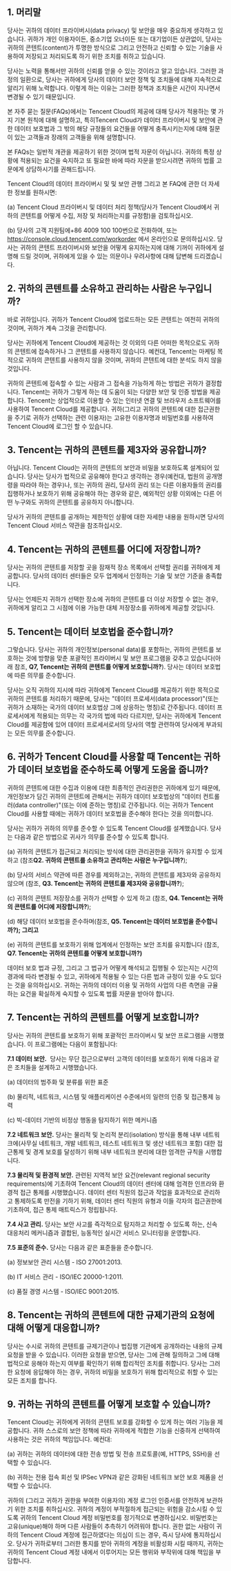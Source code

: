 ## 1. 머리말

당사는 귀하의 데이터 프라이버시(data privacy) 및 보안을 매우 중요하게 생각하고 있습니다. 귀하가 개인 이용자이든, 중소기업 오너이든 또는 대기업이든 상관없이, 당사는 귀하의 콘텐트(content)가 투명한 방식으로 그리고 안전하고 신뢰할 수 있는 기술을 사용하여 저장되고 처리되도록 하기 위한 조치를 취하고 있습니다.

당사는 노력을 통해서만 귀하의 신뢰를 얻을 수 있는 것이라고 알고 있습니다. 그러한 과정의 일환으로, 당사는 귀하에게 당사의 데이터 보안 정책 및 조치들에 대해 지속적으로 알리기 위해 노력합니다. 이렇게 하는 이유는 그러한 정책과 조치들은 시간이 지나면서 변경될 수 있기 때문입니다.

본 자주 묻는 질문(FAQs)에서는 Tencent Cloud의 제공에 대해 당사가 적용하는 몇 가지 기본 원칙에 대해 설명하고, 특히Tencent Cloud가 데이터 프라이버시 및 보안에 관한 데이터 보호법과 그 밖의 해당 규정들의 요건들을 어떻게 충족시키는지에 대해 질문이 있는 고객들과 장래의 고객들을 위해 설명합니다.

본 FAQs는 일반적 개관을 제공하기 위한 것이며 법적 자문이 아닙니다. 귀하의 특정 상황에 적용되는 요건을 숙지하고 또 필요한 바에 따라 자문을 받으시려면 귀하의 법률 고문에게 상담하시기를 권해드립니다.

Tencent Cloud의 데이터 프라이버시 및 및 보안 관행 그리고 본 FAQ에 관한 더 자세한 정보를 원하시면:

(a) Tencent Cloud 프라이버시 및 데이터 처리 정책(당사가 Tencent Cloud에서 귀하의 콘텐트를 어떻게 수집, 저장 및 처리하는지를 규정함)을 검토하십시오.

(b) 당사의 고객 지원팀에+86 4009 100 100번으로 전화하여, 또는 https://console.cloud.tencent.com/workorder 에서 온라인으로 문의하십시오. 당사는 귀하의 콘텐트 프라이버시와 보안을 어떻게 유지하는지에 대해 기꺼이 귀하에게 설명해 드릴 것이며, 귀하에게 있을 수 있는 의문이나 우려사항에 대해 답변해 드리겠습니다.

## 2. 귀하의 콘텐트를 소유하고 관리하는 사람은 누구입니까?

바로 귀하입니다. 귀하가 Tencent Cloud에 업로드하는 모든 콘텐트는 여전히 귀하의 것이며, 귀하가 계속 그것을 관리합니다.

당사는 귀하에게 Tencent Cloud에 제공하는 것 이외의 다른 어떠한 목적으로도 귀하의 콘텐트에 접속하거나 그 콘텐트를 사용하지 않습니다. 예컨대, Tencent는 마케팅 목적으로 귀하의 콘텐트를 사용하지 않을 것이며, 귀하의 콘텐트에 대한 분석도 하지 않을 것입니다.

귀하의 콘텐트에 접속할 수 있는 사람과 그 접속을 가능하게 하는 방법은 귀하가 결정합니다. Tencent는 귀하가 그렇게 하는 데 도움이 되는 다양한 보안 및 인증 방법을 제공합니다. Tencent는 상업적으로 이용할 수 있는 인터넷 연결 및 브라우저 소프트웨어를 사용하여 Tencent Cloud를 제공합니다. 귀하(그리고 귀하의 콘텐트에 대한 접근권한을 주기로 귀하가 선택하는 관련 이용자)는 고유한 이용자명과 비밀번호를 사용하여 Tencent Cloud에 로그인 할 수 있습니다.

## 3. Tencent는 귀하의 콘텐트를 제3자와 공유합니까?

아닙니다. Tencent Cloud는 귀하의 콘텐트의 보안과 비밀을 보호하도록 설계되어 있습니다. 당사는 당사가 법적으로 공유해야 한다고 생각하는 경우(예컨대, 법원의 공개명령을 따라야 하는 경우)나, 또는 귀하의 권리, 당사의 권리 또는 다른 이용자들의 권리를 집행하거나 보호하기 위해 공유해야 하는 경우와 같은, 예외적인 상황 이외에는 다른 어떤 누구와도 귀하의 콘텐트를 공유하지 아니합니다.

당사가 귀하의 콘텐트를 공개하는 제한적인 상황에 대한 자세한 내용을 원하시면 당사의 Tencent Cloud 서비스 약관을 참조하십시오.

## 4. Tencent는 귀하의 콘텐트를 어디에 저장합니까?

당사는 귀하의 콘텐트를 저장할 곳을 잠재적 장소 목록에서 선택할 권리를 귀하에게 제공합니다. 당사의 데이터 센터들은 모두 업계에서 인정하는 기술 및 보안 기준을 충족합니다.

당사는 언제든지 귀하가 선택한 장소에 귀하의 콘텐트를 더 이상 저장할 수 없는 경우, 귀하에게 알리고 그 시점에 이용 가능한 대체 저장장소를 귀하에게 제공할 것입니다.

## 5. Tencent는 데이터 보호법을 준수합니까?

그렇습니다. 당사는 귀하의 개인정보(personal data)를 포함하는, 귀하의 콘텐트를 보호하는 것에 방향을 맞춘 포괄적인 프라이버시 및 보안 프로그램을 갖추고 있습니다(아래 참조, **Q7, Tencent는 귀하의 콘텐트를 어떻게 보호합니까?**). 당사는 데이터 보호법에 따른 의무를 준수합니다.

당사는 오직 귀하의 지시에 따라 귀하에게 Tencent Cloud를 제공하기 위한 목적으로 귀하의 콘텐트를 처리하기 때문에, 당사는 \"데이터 프로세서(data processor)\"(또는 귀하가 소재하는 국가의 데이터 보호법상 그에 상응하는 명칭)로 간주됩니다. 데이터 프로세서에게 적용되는 의무는 각 국가의 법에 따라 다르지만, 당사는 귀하에게 Tencent Cloud를 제공함에 있어 데이터 프로세서로서의 당사의 역할 관련하여 당사에게 부과되는 모든 의무를 준수합니다.

## 6. 귀하가 Tencent Cloud를 사용할 때 Tencent는 귀하가 데이터 보호법을 준수하도록 어떻게 도움을 줍니까?

귀하의 콘텐트에 대한 수집과 이용에 대한 최종적인 관리권한은 귀하에게 있기 때문에, 개인정보가 담긴 귀하의 콘텐트에 관해서는 귀하가 데이터 보호법상의 \"데이터 컨트롤러(data controller)\"(또는 이에 준하는 명칭)로 간주됩니다. 이는 귀하가 Tencent Cloud를 사용할 때에는 귀하가 데이터 보호법을 준수해야 한다는 것을 의미합니다.

당사는 귀하가 귀하의 의무를 준수할 수 있도록 Tencent Cloud를 설계했습니다. 당사는 다음과 같은 방법으로 귀사가 의무를 준수할 수 있도록 합니다.

(a) 귀하의 콘텐트가 접근되고 처리되는 방식에 대한 관리권한을 귀하가 유지할 수 있게 하고 (참조**Q2. 귀하의 콘텐트를 소유하고 관리하는 사람은 누구입니까?**);

(b) 당사의 서비스 약관에 따른 경우를 제외하고는, 귀하의 콘텐트를 제3자와 공유하지 않으며 (참조, **Q3. Tencent는 귀하의 콘텐트를 제3자와 공유합니까?**);

(c) 귀하의 콘텐트 저장장소를 귀하가 선택할 수 있게 하고 (참조, **Q4. Tencent는 귀하의 콘텐트를 어디에 저장합니까?**);

(d) 해당 데이터 보호법을 준수하며(참조, **Q5. Tencent는 데이터 보호법을 준수합니까?); 그리고**

(e) 귀하의 콘텐트를 보호하기 위해 업계에서 인정하는 보안 조치를 유지합니다 (참조, **Q7. Tencent는 귀하의 콘텐트를 어떻게 보호합니까?)**

데이터 보호 법과 규정, 그리고 그 법규가 어떻게 해석되고 집행될 수 있는지는 시간의 경과에 따라 변경될 수 있고, 귀하에게 적용될 수 있는 다른 법과 규정이 있을 수도 있다는 것을 유의하십시오. 귀하는 귀하의 데이터 이용 및 귀하의 사업의 다른 측면을 규율 하는 요건을 확실하게 숙지할 수 있도록 법률 자문을 받아야 합니다.

## 7. Tencent는 귀하의 콘텐트를 어떻게 보호합니까?

당사는 귀하의 콘텐트를 보호하기 위해 포괄적인 프라이버시 및 보안 프로그램을 시행했습니다. 이 프로그램에는 다음이 포함됩니다:

**7.1  데이터 보안.**  당사는 무단 접근으로부터 고객의 데이터를 보호하기 위해 다음과 같은 조치들을 설계하고 시행했습니다.

(a) 데이터의 범주화 및 분류를 위한 표준

(b) 물리적, 네트워크, 시스템 및 애플리케이션 수준에서의 일련의 인증 및 접근통제 능력

(c) 빅-데이터 기반의 비정상 행동을 탐지하기 위한 메커니즘

**7.2  네트워크 보안.** 당사는 물리적 및 논리적 분리(isolation) 방식을 통해 내부 네트워크에(사무실 네트워크, 개발 네트워크, 테스트 네트워크 및 생산 네트워크 포함) 대한 접근통제 및 경계 보호를 달성하기 위해 내부 네트워크 분리에 대한 엄격한 규칙을 시행합니다.

**7.3  물리적 및 환경적 보안.** 관련된 지역적 보안 요건(relevant regional security requirements)에 기초하여 Tencent Cloud의 데이터 센터에 대해 엄격한 인프라와 환경적 접근 통제를 시행했습니다. 데이터 센터 직원의 접근과 작업을 효과적으로 관리하고 통제하도록 만전을 기하기 위해, 데이터 센터 직원의 유형과 이들 각자의 접근권한에 기초하여, 접근 통제 매트릭스가 정립됩니다.

**7.4  사고 관리.** 당사는 보안 사고를 즉각적으로 탐지하고 처리할 수 있도록 하는, 신속 대응처리 메커니즘과 결합된, 능동적인 실시간 서비스 모니터링을 운영합니다.

**7.5  표준의 준수.** 당사는 다음과 같은 표준들을 준수합니다.

(a) 정보보안 관리 시스템 - ISO 27001:2013.

(b) IT 서비스 관리 - ISO/IEC 20000-1:2011.

(c) 품질 경영 시스템 - ISO/IEC 9001:2015.

## 8. Tencent는 귀하의 콘텐트에 대한 규제기관의 요청에 대해 어떻게 대응합니까?

당사는 수시로 귀하의 콘텐트를 규제기관이나 법집행 기관에게 공개하라는 내용의 규제 요청을 받을 수 있습니다. 이러한 요청을 받으면, 당사는 그에 관해 질의하고 그에 대해 법적으로 응해야 하는지 여부를 확인하기 위해 합리적인 조치를 취합니다. 당사는 그러한 요청에 응답해야 하는 경우, 귀하의 비밀을 보호하기 위해 합리적으로 취할 수 있는 모든 조치를 합니다.

## 9. 귀하는 귀하의 콘텐트를 어떻게 보호할 수 있습니까?

Tencent Cloud는 귀하에게 귀하의 콘텐트 보호를 강화할 수 있게 하는 여러 기능을 제공합니다. 귀하 스스로의 보안 정책에 따라 귀하에게 적합한 기능을 신중하게 선택하여 사용하는 것은 귀하의 책임입니다. 예컨대:

(a) 귀하는 귀하의 데이터에 대한 전송 방법 및 전송 프로토콜(예, HTTPS, SSH)을 선택할 수 있습니다.

(b) 귀하는 전용 접속 회선 및 IPSec VPN과 같은 강화된 네트워크 보안 보호 제품을 선택할 수 있습니다.

귀하의 (그리고 귀하가 권한을 부여한 이용자의) 계정 로그인 인증서를 안전하게 보관하기 위한 조치를 취하십시오. 귀하의 계정이 부적절하게 접근되는 위험을 감소시킬 수 있도록 귀하의 Tencent Cloud 계정 비밀번호를 정기적으로 변경하십시오. 비밀번호는 고유(unique)해야 하며 다른 사람들이 추측하기 어려워야 합니다. 권한 없는 사람이 귀하의 Tencent Cloud 계정에 접근하였다는 의심이 드는 경우, 즉시 당사에 통지하십시오. 당사가 귀하로부터 그러한 통지를 받아 귀하의 계정을 비활성화 시킬 때까지, 귀하는 귀하의 Tencent Cloud 계정 내에서 이루어지는 모든 행위와 부작위에 대해 책임을 부담합니다.
